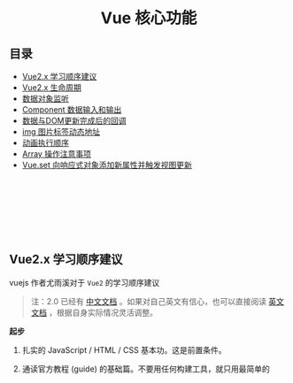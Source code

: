 # <div align="center">Vue 核心功能</div>

## 目录

- [Vue2.x 学习顺序建议](#vue2x-学习顺序建议)
- [Vue2.x 生命周期](#vue2x-生命周期)
- [数据对象监听](#数据对象监听)
- [Component 数据输入和输出](#component-数据输入和输出)
- [数据与DOM更新完成后的回调](#数据与dom更新完成后的回调)
- [img 图片标签动态地址](#img-图片标签动态地址)
- [动画执行顺序](#动画执行顺序)
- [Array 操作注意事项](#Array-操作注意事项)
- [Vue.set 向响应式对象添加新属性并触发视图更新](#vueset-向响应式对象添加新属性并触发视图更新)


<br><br><br><br><br><br>

## Vue2.x 学习顺序建议

vuejs 作者尤雨溪对于 `Vue2` 的学习顺序建议

> 注：2.0 已经有 [中文文档](https://cn.vuejs.org/) 。如果对自己英文有信心，也可以直接阅读 [英文文档](https://vuejs.org/) ，根据自身实际情况灵活调整。

**起步**

1. 扎实的 JavaScript / HTML / CSS 基本功。这是前置条件。

2. 通读官方教程 (guide) 的基础篇。不要用任何构建工具，就只用最简单的 <script>，把教程里的例子模仿一遍，理解用法。**不推荐上来就直接用 vue-cli 构建项目，尤其是如果没有 Node/Webpack 基础。**

3. 照着官网上的示例，自己想一些类似的例子，模仿着实现来练手，加深理解。

4. 阅读官方教程进阶篇的前半部分，到『自定义指令 (Custom Directive) 』为止。着重理解 Vue 的响应式机制和组件生命周期。『渲染函数（Render Function)』如果理解吃力可以先跳过。

5. 阅读教程里关于路由和状态管理的章节，然后根据需要学习 vue-router 和 vuex。同样的，先不要管构建工具，以跟着文档里的例子理解用法为主。

6. 走完基础文档后，如果你对于基于 Node 的前端工程化不熟悉，就需要补课了。下面这些严格来说并不是 Vue 本身的内容，也不涵盖所有的前端工程化知识，但对于大型的 Vue 工程是前置条件，也是合格的『前端工程师』应当具备的知识。

**前端生态/工程化**

1. 了解 JavaScript 背后的规范，ECMAScript 的历史和目前的规范制定方式。学习 ES2015/16 的新特性，理解 ES2015 modules，适当关注 [还未成为标准的提案](https://github.com/tc39/proposals)  。

2. 学习命令行的使用。建议用 Mac。

3. 学习 Node.js 基础。**建议使用 [nvm](https://github.com/creationix/nvm) 这样的工具来管理机器上的 Node 版本，并且将 npm 的 registry 注册表配置为 [淘宝的镜像源](https://npm.taobao.org/) 。** 至少要了解 npm 的常用命令，npm scripts 如何使用，语义化版本号规则，CommonJS 模块规范（了解它和 ES2015 Modules 的异同），Node 包的解析规则，以及 Node 的常用 API。应当做到可以自己写一些基本的命令行程序。注意最新版本的 Node (6+) 已经支持绝大部分 ES2015 的特性，可以借此巩固 ES2015。

4. 了解如何使用 / 配置 Babel 来将 ES2015 编译到 ES5 用于浏览器环境。

5. 学习 Webpack。Webpack 是一个极其强大同时也复杂的工具，作为起步，理解它的『一切皆模块』的思想，并基本了解其常用配置选项和 loader 的概念/使用方法即可，比如如何搭配 Webpack 使用 Babel。学习 Webpack 的一个挑战在于其本身文档的混乱，建议多搜索搜索，应该还是有质量不错的第三方教程的。英文好的建议阅读 [Webpack 2.0 的文档](https://webpack.js.org/guides/getting-started/) ，比起 1.0 有极大的改善，但需要注意和 1.0 的不兼容之处。

**Vue 进阶**

1. 有了 Node 和 Webpack 的基础，可以通过 vue-cli 来搭建基于 Webpack ，并且支持单文件组件的项目了。建议用 webpack-simple 这个模板开始，并阅读官方教程进阶篇剩余的内容以及 [vue-loader 的文档](https://vue-loader.vuejs.org/) ，了解一些进阶配置。有兴趣的可以自己亲手从零开始搭一个项目加深理解。

2. 根据 [例子](https://github.com/vuejs/vue-hackernews-2.0) 尝试在 Webpack 模板基础上整合 vue-router 和 vuex

3. 深入理解 Virtual DOM 和『渲染函数 (Render Functions)』这一章节（可选择性使用 JSX)，理解模板和渲染函数之间的对应关系，了解其使用方法和适用场景。

4. （可选）根据需求，了解服务端渲染的使用（需要配合 Node 服务器开发的知识）。其实更重要的是理解它所解决的问题并搞清楚你是否需要它。

5. 阅读开源的 Vue 应用、组件、插件源码，自己尝试编写开源的 Vue 组件、插件。

6. 参考 [贡献指南](https://github.com/vuejs/vue/blob/dev/.github/CONTRIBUTING.md#development-setup) 阅读 Vue 的源码，理解内部实现细节。（需要了解 Flow）

7. 参与 Vue GitHub issue 的定位 -> 贡献 PR -> 加入核心团队 -> 升任 CTO -> 迎娶白富美...（误

## Vue2.x 生命周期

`Vue2.x` 的生命周期图例

![Vue2.x生命周期](https://cn.vuejs.org/images/lifecycle.png)

<br><br>

## 数据对象监听

在开发组件（component）时，通常需要接收到调用者传入的参数数据，且需要对数据的修改作出及时的响应；典型应用场景就是自定义的表格组件（TableGrid）需要实时监听表格查询参数的变化，当参数的内容发生变化时，使用新的参数进行服务端数据查询，以达到查询数据表格数据的效果

```js
<script>
export default {
  props: ['setting']//总的入参对象
  data(){
    return {
      query: {},
      pageNumber: 1
    }
  },
  watch: {
    //基础数据类型的监听
    pageNumber(newVal, oldVal){
      //do something...
    },
    'setting.params':{
      //监听到新的参数变化时，触发表格数据查询
      handler(newVal, oldVal){
        this.query = newVal
        this.doRequest()
      },
      deep: true//深度监听，监听对象类型最重要就是要打开它
    }
  }
  methods: {
    doRequest(){
      ...
    }
  }
}
</script>
```

根据 vuejs 官网的文档说明，监听数组不需要设置 deep，使用方式与普通数据的方式一致

<br><br>

## Component 数据输入和输出

使用 component 做功能模块开发时，一定会需要涉及到数据的输入和输出

- `props` 接收外部传入的参数
- `$emit` 向外层触发事件并传递数据

```js
export default {
  props: ['setting'],
  data(){
    return{
      config: this.setting //将 props 中接收到的 setting 参数落地到本地的变量
    }
  }
  methods: {
    callback(){
      this.$emit('data-change', 1) //触发外层监听的 data-change 事件，并传递数据 1
    }
  }
}
```

外层标签：
```html
<!-- 使用 v-bind 绑定数据到 setting 属性上，并监听 data-change 事件 -->
<xxx :setting="{a:1,b:2}" @data-change="doSomething">
```

<br><br>

## 数据与DOM更新完成后的回调

数据更新回调
```js
export default {
  data () {
    list: []
  },
  mounted () {
    this.list = [1,2,3]
    this.nextTick(() => {
      console.log('数据更新完成')
    })
  }
}
```

Dom 更新回调


```vue
<template>
  <ul>
    <li v-for="item in list">{{item}}</li>
  </ul>
</template>
<script>
export default {
  data () {
    list: []
  },
  mounted () {
    this.list = [1, 2, 3]
    this.$nextTick(() => {
      console.log('dom 更新完成')
    })
  }
};
</script>
```

<br><br>

## img 图片标签动态地址

首先，在使用 `<img>` 图片标签时，若图片的地址是绝对地址，不会有任何问题；但通常在项目中，我们需要在加载页面时，使用动态内容构建图片地址

```vue
<img :src="'../../assets/' + img.name + '.png'" v-for="img in list" >
```

上面的代码运行后，页面的图片全是读取不到路径的图片；实际上，在 `src` 目录下的图片资源，`webpack` 会编译打包在 `dist` 目录中，使用这种方式， `webpack` 无法识别并将图片地址转换为 '/dist/xxx.png'

为了解决路径问题，我们需要使用到 `require` 函数，那么定义一个 `method`

```js
methods: {
  getImg (name) {
    return require('../../assets/' + name + '.png')
  }
}
```

并将 HTML 内容修改为

```vue
<img :src="getImg(img.name)" v-for="img in list" >
```

如此，则路径正常转换为 `/dist/xxx.png`

<br><br>

## 动画执行顺序

使用 `<transition>` 标签对希望出现动画效果的元素进行包裹，在元素的 `v-if` 或 `v-show` 的真假值切换时，即会出现指定的动画效果

- 进入

enter -> enter-active -> enter-to

- 离开

leave -> leave-active -> leave-to

<br><br>

## Array 操作注意事项

在 Vue 中，我们通常使用 Array 对象来管理一个数据列表，在使用中有部分情况需要注意：

**清空数组**

清空数组数据，以达到清空列表的效果，在原生 js 中，清空数组的方式通常有 5 种，其中以 `arr.length = 0;` 方式性能最佳；但在 Vue 中使用该方式清空数组，会发现数组内容已被清空，但绑定的 dom 内容却没有发生变化，这个问题 Evan You 专门做了解答：[What is the best way to empty an array?](https://github.com/vuejs/Discussion/issues/59)，那么结论就是在 Vue 中清空数组的最佳方式为 `arr = [];`


**扩展阅读**

- [清空数组的方式及性能评测](https://github.com/TerryZ/frontend-develops-skill-summary/blob/master/javascript-array.md#%E6%B8%85%E7%A9%BA%E6%95%B0%E7%BB%84)

<br><br>

## Vue.set 向响应式对象添加新属性并触发视图更新

一个普通的表单场景，使用 model 对象作为表单数据集的基础数据模型，但定义时只初始化了一个空对象

```vue
<template>
  name: <input type="text" v-model="model.name">
  age: <input type="text" v-model="model.age">
  address: <input type="text" v-model="model.address">

  <button type="button" @click="build">build user name</button>
  <button type="button" @click="save">save</button>
</template>

<script>
export default {
  data(){
    return {
      model: {}
    }
  },
  methods: {
    build(){
      this.model.name = 'Tom'
    },
    save(){
      //do some save stuff
    }
  }
}
</script>
```

`build user name` 按钮的事情执行了修改属性的操作，但点击按钮后与 model.name 绑定的 input 内容并未改变；通过 Vue Devtools 观察发现 model.name 被正确设置为 'Tom'，但输入框的内容并未显示

由于 model 对象初始化时仅为空对象，没有 name 属性，于是虽然给 `model.name` 指定值时，并没有更新已绑定的视图内容

```js
build(){
  this.$set(this.model, 'name', 'Tom')
}
```

在 build 方法中修改为使用 Vue.set 方式设置 name 属性，则数据得到更新，同时绑定的 Dom 内容也被更新显示

`this.$set()` API 是全局 Vue.set 的别名
